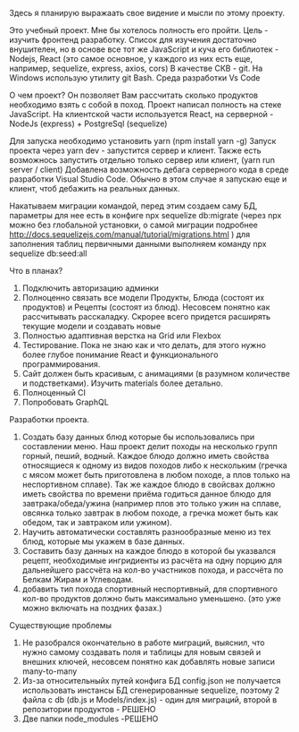 Здесь я планирую выражаать свое видение и мысли по этому проекту.

Это учебный проект. Мне бы хотелось полность его пройти. Цель - изучить фронтенд разработку. 
Список для изучения достаточно внушителен, но в основе все тот же JavaScript и куча его библиотек - Nodejs, React (это самое основное, у каждого из них есть еще, например, sequelize, express, axios, cors)
В качестве СКВ - git. На Windows использую утилиту git Bash. Среда разработки Vs Code

О чем проект? 
Он позволяет Вам рассчитать сколько продуктов необходимо взять с собой в поход.
Проект написал полность на стеке JavaScript. На клиентской части используется React, на серверной - NodeJs
(express) + PostgreSql (sequelize)

Для запуска необходимо установить yarn (npm install yarn -g)
Запуск проекта через yarn dev - запустится сервер и клиент. Также есть возможнось запустить отдельно только сервер или клиент, (yarn run server / client)
Добавлена возможность дебага серверного кода в среде разработки Visual Studio Code. Обычно в 
этом случае я запускаю еще и клиент, чтоб дебажить на реальных данных.


Накатываем миграции командой, перед этим создаем саму БД, параметры для нее есть в конфиге 
npx sequelize db:migrate (через npx можно без глобальной установки, о самой миграции подробнее http://docs.sequelizejs.com/manual/tutorial/migrations.html )
для заполнения таблиц первичными данными выполняем команду npx sequelize db:seed:all

Что в планах?
1) Подключить авторизацию админки
2) Полноценно связать все модели Продукты, Блюда (состоят их продуктов) и Рецепты (состоят из блюд). Несовсем понятно как рассчитывать расскаладку.
Скрорее всего придется расширять текущие модели и создавать новые
3) Полностью адаптивная верстка на Grid или Flexbox
4) Тестирование. Пока не знаю как и что делать, для этого нужно более глубое понимание React и функционального программирования. 
5) Сайт должен быть красивым, с анимациями (в разумном количестве и подстветками). Изучить materials более детально.
6) Полноценный CI
7) Попробовать GraphQL


Разработки проекта.
1) Создать базу данных блюд которые бы использовались при составлении меню. Наш проект делит походы на несколько групп горный, пеший, водный. Каждое блюдо должно иметь свойства относящиеся к одному из видов походов либо к нескольким (гречка с мясом может быть приготовлена в любом походе, а плов только на неспортивном сплаве). Так же каждое блюдо в свойсвах должно иметь свойства по времени приёма годиться данное блюдо для завтрака/обеда/ужина (например плов это только ужин на сплаве, овсянка только завтрак в любом походе, а гречка может быть как обедом, так и завтраком или ужином). 
2) Научить автоматически составлять разнообразные меню из тех блюд, которые мы укажем в базе данных.
3) Составить базу данных на каждое блюдо в которой бы указвался рецепт, необходимые ингридиенты из расчёта на одну порцию для дальнейшего рассчёта на кол-во участников похода, и рассчёта по Белкам Жирам и Углеводам.
4) добавить тип похода спортивный неспортивный, для спортивного кол-во продуктов должно быть максимально уменьшено. (это уже можно включать на поздних фазах.)

Существующие проблемы
1) Не разобрался окончательно в работе миграций, выяснил, что нужно самому создавать поля и таблицы для новым связей и внешних ключей, несовсем понятно как добавлять новые записи many-to-many
2) Из-за относительныйх путей конфига БД config.json не получается использовать инстансы БД сгенерированные sequelize, поэтому 2 файла с db (db.js и Models/index.js) - один для миграций, второй в репозитории продуктов - РЕШЕНО
3) Две папки node_modules -РЕШЕНО